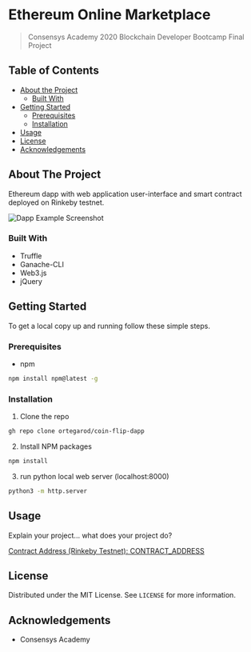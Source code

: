 # Ethereum Online Marketplace
> Consensys Academy 2020 Blockchain Developer Bootcamp Final Project

<!-- TABLE OF CONTENTS -->
## Table of Contents

* [About the Project](#about-the-project)
  * [Built With](#built-with)
* [Getting Started](#getting-started)
  * [Prerequisites](#prerequisites)
  * [Installation](#installation)
* [Usage](#usage)
* [License](#license)
* [Acknowledgements](#acknowledgements)

<!-- ABOUT THE PROJECT -->
## About The Project
 Ethereum dapp with web application user-interface and smart contract deployed on Rinkeby testnet.
 <p>
 <img src="" alt="Dapp Example Screenshot">

### Built With

* Truffle
* Ganache-CLI
* Web3.js
* jQuery

<!-- GETTING STARTED -->
## Getting Started

To get a local copy up and running follow these simple steps.

### Prerequisites

* npm
```sh
npm install npm@latest -g
```

### Installation

1. Clone the repo
```sh
gh repo clone ortegarod/coin-flip-dapp
```
2. Install NPM packages
```sh
npm install
```
3. run python local web server (localhost:8000)
```sh
python3 -m http.server
```

<!-- USAGE EXAMPLES -->
## Usage

Explain your project... what does your project do?

<a href="https://rinkeby.etherscan.io/address/CONTRACT_ADDRESS">Contract Address (Rinkeby Testnet): CONTRACT_ADDRESS
</a> 

<!-- LICENSE -->
## License

Distributed under the MIT License. See `LICENSE` for more information.

<!-- ACKNOWLEDGEMENTS -->
## Acknowledgements

* Consensys Academy


